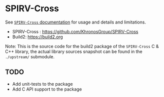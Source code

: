 # SPIRV-Cross

See [`SPIRV-Cross` documentation](https://github.com/KhronosGroup/SPIRV-Cross) for usage and details and
limitations.

 - SPIRV-Cross : https://github.com/KhronosGroup/SPIRV-Cross
 - Build2: https://build2.org

Note: This is the source code for the build2 package of the `SPIRV-Cross` C & C++ library,
the actual library sources snapshot can be found in the `./upstream/` submodule.

## TODO

* Add unit-tests to the package
* Add C API support to the package
